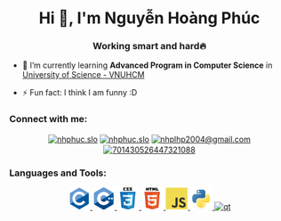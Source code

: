 <h1 align="center">Hi 👋, I'm Nguyễn Hoàng Phúc</h1>
<h3 align="center">Working smart and hard🔥</h3>

- 🌱 I’m currently learning **Advanced Program in Computer Science** in [University of Science - VNUHCM](https://hcmus.edu.vn)

- ⚡ Fun fact: I think I am funny :D

<h3 align="left">Connect with me:</h3>
<p align="center">
<a href="https://linkedin.com/in/nhphuc.slo" target="blank"><img align="center" src="https://raw.githubusercontent.com/rahuldkjain/github-profile-readme-generator/master/src/images/icons/Social/linked-in-alt.svg" alt="nhphuc.slo" height="30" width="40" /></a>
<a href="https://fb.com/nhphuc.slo" target="blank"><img align="center" src="https://raw.githubusercontent.com/rahuldkjain/github-profile-readme-generator/master/src/images/icons/Social/facebook.svg" alt="nhphuc.slo" height="30" width="40" /></a>
<a href="mailto:nhplhp2004@gmail.com" target="blank"><img align="center" src="https://camo.githubusercontent.com/4a511810a3d736491a83505b26060010040e0301fae4138edb8177d37f78afa3/68747470733a2f2f696d672e69636f6e73382e636f6d2f666c75656e63792f3334342f676d61696c2e706e67" alt="nhplhp2004@gmail.com" height="40" width="40" /></a>
<a href="https://discordapp.com/users/yourID/701430526447321088" target="blank"><img align="center" src="https://raw.githubusercontent.com/rahuldkjain/github-profile-readme-generator/master/src/images/icons/Social/discord.svg" alt="701430526447321088" height="30" width="40" /></a>
</p>

<h3 align="left">Languages and Tools:</h3>
<p align="center"> <a href="https://www.cprogramming.com/" target="_blank" rel="noreferrer"> <img src="https://raw.githubusercontent.com/devicons/devicon/master/icons/c/c-original.svg" alt="c" width="40" height="40"/> </a> <a href="https://www.w3schools.com/cpp/" target="_blank" rel="noreferrer"> <img src="https://raw.githubusercontent.com/devicons/devicon/master/icons/cplusplus/cplusplus-original.svg" alt="cplusplus" width="40" height="40"/> </a> <a href="https://www.w3schools.com/css/" target="_blank" rel="noreferrer"> <img src="https://raw.githubusercontent.com/devicons/devicon/master/icons/css3/css3-original-wordmark.svg" alt="css3" width="40" height="40"/> </a> <a href="https://www.w3.org/html/" target="_blank" rel="noreferrer"> <img src="https://raw.githubusercontent.com/devicons/devicon/master/icons/html5/html5-original-wordmark.svg" alt="html5" width="40" height="40"/> </a> <a href="https://developer.mozilla.org/en-US/docs/Web/JavaScript" target="_blank" rel="noreferrer"> <img src="https://raw.githubusercontent.com/devicons/devicon/master/icons/javascript/javascript-original.svg" alt="javascript" width="40" height="40"/> </a> <a href="https://www.python.org" target="_blank" rel="noreferrer"> <img src="https://raw.githubusercontent.com/devicons/devicon/master/icons/python/python-original.svg" alt="python" width="40" height="40"/> </a> <a href="https://www.qt.io/" target="_blank" rel="noreferrer"> <img src="https://upload.wikimedia.org/wikipedia/commons/0/0b/Qt_logo_2016.svg" alt="qt" width="40" height="40"/> </a> </p>
